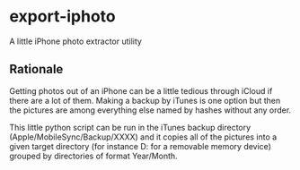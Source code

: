 # export-iphoto
A little iPhone photo extractor utility

## Rationale

Getting photos out of an iPhone can be a little tedious through iCloud if there are a lot of them.
Making a backup by iTunes is one option but then the pictures are among everything else named by hashes without any order.

This little python script can be run in the iTunes backup directory (Apple/MobileSync/Backup/XXXX) and it copies all of the pictures into a given target directory (for instance D: for a removable memory device) grouped by directories of format Year/Month.
